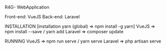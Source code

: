 R4G- WebApplication

Front-end: VueJS
Back-end: Laravel

INSTALLATION
[installation yarn (global) => npm install -g yarn]
VueJS => npm install --save / yarn add
Laravel => composer update

RUNNING
VueJS => npm run serve / yarn serve
Laravel => php artisan serve